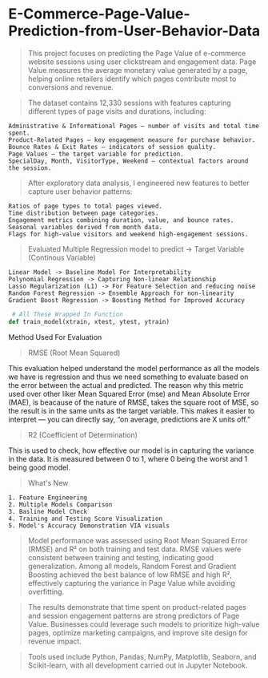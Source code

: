 # E-Commerce-Page-Value-Prediction-from-User-Behavior-Data

> This project focuses on predicting the Page Value of e-commerce website sessions using user clickstream and engagement data. Page Value measures the average monetary value generated by a page, helping online retailers identify which pages contribute most to conversions and revenue.

> The dataset contains 12,330 sessions with features capturing different types of page visits and durations, including:
	
 	Administrative & Informational Pages – number of visits and total time spent.
	Product-Related Pages – key engagement measure for purchase behavior.
	Bounce Rates & Exit Rates – indicators of session quality.
	Page Values – the target variable for prediction.
	SpecialDay, Month, VisitorType, Weekend – contextual factors around the session.

> After exploratory data analysis, I engineered new features to better capture user behavior patterns:

	Ratios of page types to total pages viewed.
	Time distribution between page categories.
	Engagement metrics combining duration, value, and bounce rates.
	Seasonal variables derived from month data.
	Flags for high-value visitors and weekend high-engagement sessions.

>  Evaluated Multiple Regression model to predict -> Target Variable (Continous Variable)

	Linear Model -> Baseline Model For Interpretability
 	Polynomial Regression -> Capturing Non-linear Relationship
	Lasso Regularization (L1) -> For Feature Selection and reducing noise
 	Random Forest Regression -> Ensemble Approach for non-linearity
	Gradient Boost Regression -> Boosting Method for Improved Accuracy

   ```python
  	# All These Wrapped In Function
   def train_model(xtrain, xtest, ytest, ytrain)

```

Method Used For Evaluation
> RMSE (Root Mean Squared)

 This evaluation helped understand the model performance as all the models we have is regression and thus we need something to evaluate based on the error between the actual and predicted.
 The reason why this metric used over other liker Mean Squared Error (mse) and Mean Absolute Error (MAE), is beacause of the nature of RMSE, takes the square root of MSE, so the result is in the same units as the target variable. This makes it easier to interpret — you can directly say, “on average, predictions are X units off.”

> R2 (Coefficient of Determination)

 This is used to check, how effective our model is in capturing the variance in the data. It is measured between 0 to 1, where 0 being the worst and 1 being good model.

> What's New

 	1. Feature Engineering
  	2. Multiple Models Comparison
   	3. Basline Model Check
	4. Training and Testing Score Visualization
 	5. Model's Accuracy Demonstration VIA visuals

> Model performance was assessed using Root Mean Squared Error (RMSE) and R² on both training and test data. RMSE values were consistent between training and testing, indicating good generalization. Among all models, Random Forest and Gradient Boosting achieved the best balance of low RMSE and high R², effectively capturing the variance in Page Value while avoiding overfitting.

> The results demonstrate that time spent on product-related pages and session engagement patterns are strong predictors of Page Value. Businesses could leverage such models to prioritize high-value pages, optimize marketing campaigns, and improve site design for revenue impact.

> Tools used include Python, Pandas, NumPy, Matplotlib, Seaborn, and Scikit-learn, with all development carried out in Jupyter Notebook.
